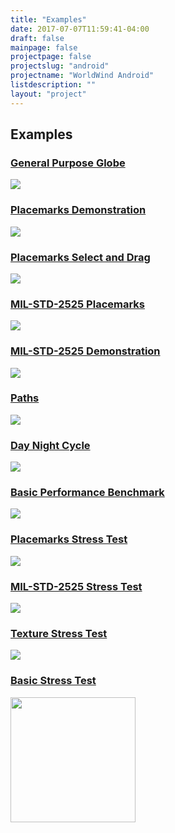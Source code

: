 ```yaml
---
title: "Examples"
date: 2017-07-07T11:59:41-04:00
draft: false
mainpage: false
projectpage: false
projectslug: "android"
projectname: "WorldWind Android"
listdescription: ""
layout: "project"
---
```


## Examples

<div class="container">
    <div class="col-md-4">
        <div class="panel panel-primary">
            <div class="panel-heading">
                <a href="https://github.com/NASAWorldWind/WorldWindAndroid/blob/master/worldwind-examples/src/main/java/gov/nasa/worldwindx/BasicGlobeActivity.java"><h3 class="panel-title">General Purpose Globe</h3></a>
            </div>
            <div class="panel-body">
                <a href="https://github.com/NASAWorldWind/WorldWindAndroid/blob/master/worldwind-examples/src/main/java/gov/nasa/worldwindx/BasicGlobeActivity.java"><img src="/img/wwa-ex-general-purpose-globe.png" class="img-responsive center-block"></a>
            </div>
        </div>
    </div>
    <div class="col-md-4">
        <div class="panel panel-primary">
            <div class="panel-heading">
                <a href="https://github.com/NASAWorldWind/WorldWindAndroid/blob/master/worldwind-examples/src/main/java/gov/nasa/worldwindx/PlacemarksDemoActivity.java"><h3 class="panel-title">Placemarks Demonstration</h3></a>
            </div>
            <div class="panel-body">
                <a href="https://github.com/NASAWorldWind/WorldWindAndroid/blob/master/worldwind-examples/src/main/java/gov/nasa/worldwindx/PlacemarksDemoActivity.java"><img src="/img/wwa-ex-placemarks-demonstration.png" class="img-responsive center-block"></a>
            </div>
        </div>
    </div>
    <div class="col-md-4">
        <div class="panel panel-primary">
            <div class="panel-heading">
                <a href="https://github.com/NASAWorldWind/WorldWindAndroid/blob/master/worldwind-examples/src/main/java/gov/nasa/worldwindx/PlacemarksSelectDragActivity.java"><h3 class="panel-title">Placemarks Select and Drag</h3></a>
            </div>
            <div class="panel-body">
                <a href="https://github.com/NASAWorldWind/WorldWindAndroid/blob/master/worldwind-examples/src/main/java/gov/nasa/worldwindx/PlacemarksSelectDragActivity.java"><img src="/img/wwa-ex-placemark-select-and-drag.png" class="img-responsive center-block"></a>
            </div>
        </div>
    </div>
    <div class="col-md-4">
        <div class="panel panel-primary">
            <div class="panel-heading">
                <a href="https://github.com/NASAWorldWind/WorldWindAndroid/blob/master/worldwind-examples/src/main/java/gov/nasa/worldwindx/PlacemarksMilStd2525Activity.java"><h3 class="panel-title">MIL-STD-2525 Placemarks</h3></a>
            </div>
            <div class="panel-body">
                <a href="https://github.com/NASAWorldWind/WorldWindAndroid/blob/master/worldwind-examples/src/main/java/gov/nasa/worldwindx/PlacemarksMilStd2525Activity.java"><img src="/img/wwa-ex-milstd2525-placemarks.png" class="img-responsive center-block"></a>
            </div>
        </div>
    </div>
    <div class="col-md-4">
        <div class="panel panel-primary">
            <div class="panel-heading">
                <a href="https://github.com/NASAWorldWind/WorldWindAndroid/blob/master/worldwind-examples/src/main/java/gov/nasa/worldwindx/PlacemarksMilStd2525DemoActivity.java"><h3 class="panel-title">MIL-STD-2525 Demonstration</h3></a>
            </div>
            <div class="panel-body">
                <a href="https://github.com/NASAWorldWind/WorldWindAndroid/blob/master/worldwind-examples/src/main/java/gov/nasa/worldwindx/PlacemarksMilStd2525DemoActivity.java"><img src="/img/wwa-ex-milstd2525-demonstration.png" class="img-responsive center-block"></a>
            </div>
        </div>
    </div>
    <div class="col-md-4">
        <div class="panel panel-primary">
            <div class="panel-heading">
                <a href="https://github.com/NASAWorldWind/WorldWindAndroid/blob/master/worldwind-examples/src/main/java/gov/nasa/worldwindx/PathsExampleActivity.java"><h3 class="panel-title">Paths</h3></a>
            </div>
            <div class="panel-body">
                <a href="https://github.com/NASAWorldWind/WorldWindAndroid/blob/master/worldwind-examples/src/main/java/gov/nasa/worldwindx/PathsExampleActivity.java"><img src="/img/wwa-ex-paths-example.png" class="img-responsive center-block"></a>
            </div>
        </div>
    </div>
    <div class="col-md-4">
        <div class="panel panel-primary">
            <div class="panel-heading">
                <a href="https://github.com/NASAWorldWind/WorldWindAndroid/blob/master/worldwind-examples/src/main/java/gov/nasa/worldwindx/DayNightCycleActivity.java"><h3 class="panel-title">Day Night Cycle</h3></a>
            </div>
            <div class="panel-body">
                <a href="https://github.com/NASAWorldWind/WorldWindAndroid/blob/master/worldwind-examples/src/main/java/gov/nasa/worldwindx/DayNightCycleActivity.java"><img src="/img/wwa-ex-day-night-cycle.png" class="img-responsive center-block"></a>
            </div>
        </div>
    </div> 
    <div class="col-md-4">
        <div class="panel panel-primary">
            <div class="panel-heading">
                <a href="https://github.com/NASAWorldWind/WorldWindAndroid/blob/master/worldwind-examples/src/main/java/gov/nasa/worldwindx/BasicPerformanceBenchmarkActivity.java"><h3 class="panel-title">Basic Performance Benchmark</h3></a>
            </div>
            <div class="panel-body">
                <a href="https://github.com/NASAWorldWind/WorldWindAndroid/blob/master/worldwind-examples/src/main/java/gov/nasa/worldwindx/BasicPerformanceBenchmarkActivity.java"><img src="/img/wwa-ex-basic-performance-benchmark.png" class="img-responsive center-block"></a>
            </div>
        </div>
    </div>
    <div class="col-md-4">
        <div class="panel panel-primary">
            <div class="panel-heading">
                <a href="https://github.com/NASAWorldWind/WorldWindAndroid/blob/master/worldwind-examples/src/main/java/gov/nasa/worldwindx/PlacemarksStressTestActivity.java"><h3 class="panel-title">Placemarks Stress Test</h3></a>
            </div>
            <div class="panel-body">
                <a href="https://github.com/NASAWorldWind/WorldWindAndroid/blob/master/worldwind-examples/src/main/java/gov/nasa/worldwindx/PlacemarksStressTestActivity.java"><img src="/img/wwa-ex-placemarks-stress-test.png" class="img-responsive center-block"></a>
            </div>
        </div>
    </div>
    <div class="col-md-4">
        <div class="panel panel-primary">
            <div class="panel-heading">
                <a href="https://github.com/NASAWorldWind/WorldWindAndroid/blob/master/worldwind-examples/src/main/java/gov/nasa/worldwindx/PlacemarksMilStd2525StressActivity.java"><h3 class="panel-title">MIL-STD-2525 Stress Test</h3></a>
            </div>
            <div class="panel-body">
                <a href="https://github.com/NASAWorldWind/WorldWindAndroid/blob/master/worldwind-examples/src/main/java/gov/nasa/worldwindx/PlacemarksMilStd2525StressActivity.java"><img src="/img/wwa-ex-milstd2525-stress-test.png" class="img-responsive center-block"></a></a>
            </div>
        </div>
    </div>
    <div class="col-md-4">
        <div class="panel panel-primary">
            <div class="panel-heading">
                <a href="https://github.com/NASAWorldWind/WorldWindAndroid/blob/master/worldwind-examples/src/main/java/gov/nasa/worldwindx/TextureStressTestActivity.java"><h3 class="panel-title">Texture Stress Test</h3></a>
            </div>
            <div class="panel-body">
                <a href="https://github.com/NASAWorldWind/WorldWindAndroid/blob/master/worldwind-examples/src/main/java/gov/nasa/worldwindx/TextureStressTestActivity.java"><img src="/img/wwa-ex-texture-stress-test.png" class="img-responsive center-block"></a>
            </div>
        </div>
    </div>
    <div class="col-md-4">
        <div class="panel panel-primary">
            <div class="panel-heading">
                <a href="https://github.com/NASAWorldWind/WorldWindAndroid/blob/master/worldwind-examples/src/main/java/gov/nasa/worldwindx/BasicStressTestActivity.java"><h3 class="panel-title">Basic Stress Test</h3></a>
            </div>
            <div class="panel-body">
                <a href="https://github.com/NASAWorldWind/WorldWindAndroid/blob/master/worldwind-examples/src/main/java/gov/nasa/worldwindx/BasicStressTestActivity.java"><img src="/img/wwa-ex-basic-stress-test.png" class="img-responsive center-block" style="width: 200px;"></a>
            </div>
        </div>
    </div>
</div>